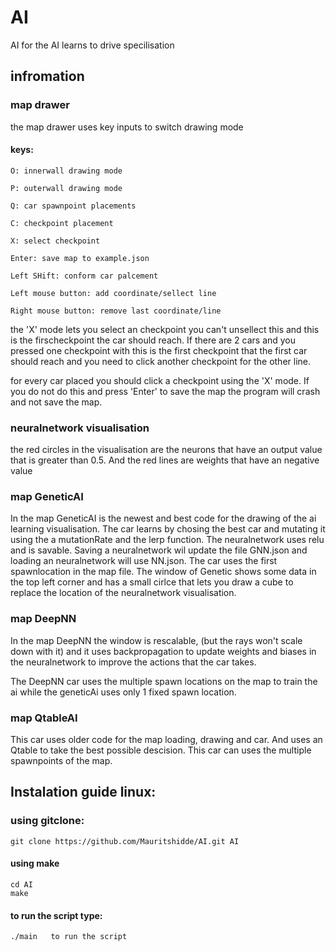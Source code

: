 # AI
AI for the AI learns to drive specilisation

## infromation

### map drawer

the map drawer uses key inputs to switch drawing mode 
#### keys:
```
O: innerwall drawing mode  

P: outerwall drawing mode

Q: car spawnpoint placements 

C: checkpoint placement

X: select checkpoint

Enter: save map to example.json

Left SHift: conform car palcement

Left mouse button: add coordinate/sellect line

Right mouse button: remove last coordinate/line
```


the 'X' mode lets you select an checkpoint you can't unsellect this and this is the firscheckpoint the car should reach. 
If there are 2 cars and you pressed one checkpoint with this is the first checkpoint that the first car should reach and you need to click another checkpoint for the other line.

for every car placed you should click a checkpoint using the 'X' mode. If you do not do this and press 'Enter' to save the map 
the program will crash and not save the map.

### neuralnetwork visualisation

the red circles in the visualisation are the neurons that have an output value that is greater than 0.5.
And the red lines are weights that have an negative value

### map GeneticAI

In the map GeneticAI is the newest and best code for the drawing of the ai learning visualisation.
The car learns by chosing the best car and mutating it using the a mutationRate and the lerp function.
The neuralnetwork uses relu and is savable.
Saving a neuralnetwork wil update the file GNN.json and loading an neuralnetwork will use NN.json.
The car uses the first spawnlocation in the map file.
The window of Genetic shows some data in the top left corner and has a small cirlce that lets you draw a cube to replace the location of 
the neuralnetwork visualisation.

### map DeepNN

In the map DeepNN the window is rescalable, (but the rays won't scale down with it) and it uses backpropagation
to update weights and biases in the neuralnetwork to improve the actions that the car takes.

The DeepNN car uses the multiple spawn locations on the map to train the ai while the geneticAi uses only 1 fixed spawn location.

### map QtableAI

This car uses older code for the map loading, drawing and car. And uses an Qtable to take the best possible descision.
This car can uses the multiple spawnpoints of the map.


## Instalation guide linux:

### using gitclone:
```
git clone https://github.com/Mauritshidde/AI.git AI
```
#### using make
```
cd AI
make
```

#### to run the script type:
```
./main   to run the script
```


